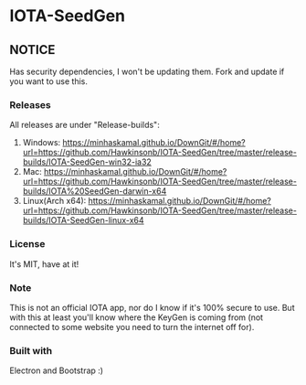 # IOTA-SeedGen

## NOTICE
Has security dependencies, I won't be updating them. Fork and update if you want to use this. 

### Releases
All releases are under "Release-builds":
1. Windows: https://minhaskamal.github.io/DownGit/#/home?url=https://github.com/Hawkinsonb/IOTA-SeedGen/tree/master/release-builds/IOTA-SeedGen-win32-ia32
2. Mac: https://minhaskamal.github.io/DownGit/#/home?url=https://github.com/Hawkinsonb/IOTA-SeedGen/tree/master/release-builds/IOTA%20SeedGen-darwin-x64
3. Linux(Arch x64): https://minhaskamal.github.io/DownGit/#/home?url=https://github.com/Hawkinsonb/IOTA-SeedGen/tree/master/release-builds/IOTA-SeedGen-linux-x64

### License
It's MIT, have at it!

### Note
This is not an official IOTA app, nor do I know if it's 100% secure to use. But with this at least you'll know where the KeyGen is coming from (not connected to some website you need to turn the internet off for).

### Built with 
Electron and Bootstrap :)  
